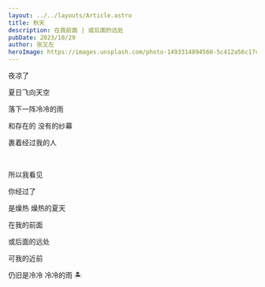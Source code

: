 ```yaml
---
layout: ../../layouts/Article.astro
title: 秋天
description: 在我前面 | 或后面的远处
pubDate: 2023/10/29
author: 张又左
heroImage: https://images.unsplash.com/photo-1493314894560-5c412a56c17c?auto=format&fit=crop&q=80&w=1740
---
```


夜凉了

夏日飞向天空

落下一阵冷冷的雨

和存在的 没有的纱幕

裹着经过我的人

<br />

所以我看见

你经过了

是燥热 燥热的夏天

在我的前面

或后面的远处

可我的近前

仍旧是冷冷 冷冷的雨 🏝️
